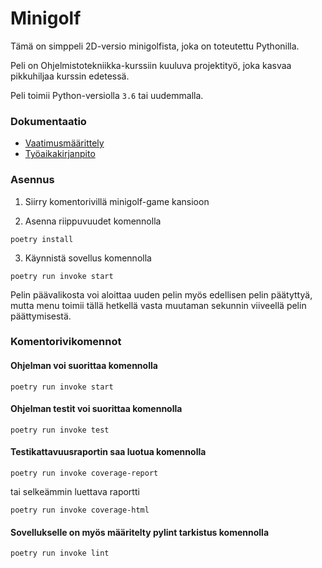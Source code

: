 # Minigolf

Tämä on simppeli 2D-versio minigolfista, joka on toteutettu Pythonilla.

Peli on Ohjelmistotekniikka-kurssiin kuuluva projektityö, joka kasvaa pikkuhiljaa kurssin edetessä.

Peli toimii Python-versiolla `3.6` tai uudemmalla.

### Dokumentaatio

- [Vaatimusmäärittely](/dokumentaatio/vaatimusmaarittely.md)
- [Työaikakirjanpito](/dokumentaatio/vaatimusmaarittely.md)

### Asennus

1. Siirry komentorivillä minigolf-game kansioon

2. Asenna riippuvuudet komennolla

```
poetry install
```

3. Käynnistä sovellus komennolla

```
poetry run invoke start
```

Pelin päävalikosta voi aloittaa uuden pelin myös edellisen pelin päätyttyä, mutta menu toimii tällä hetkellä vasta muutaman sekunnin viiveellä pelin päättymisestä.

### Komentorivikomennot

#### Ohjelman voi suorittaa komennolla

```
poetry run invoke start
```

#### Ohjelman testit voi suorittaa komennolla

```
poetry run invoke test
```

#### Testikattavuusraportin saa luotua komennolla

```
poetry run invoke coverage-report
```

tai selkeämmin luettava raportti

```
poetry run invoke coverage-html
```

#### Sovellukselle on myös määritelty pylint tarkistus komennolla

```
poetry run invoke lint
```

